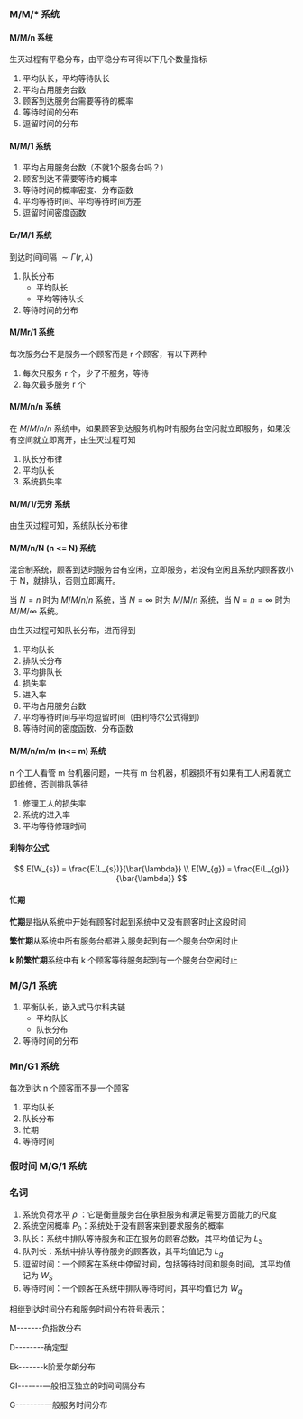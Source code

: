 ### M/M/* 系统

#### M/M/n 系统

生灭过程有平稳分布，由平稳分布可得以下几个数量指标

1. 平均队长，平均等待队长
2. 平均占用服务台数
3. 顾客到达服务台需要等待的概率
4. 等待时间的分布
5. 逗留时间的分布

#### M/M/1 系统

1. 平均占用服务台数（不就1个服务台吗？）
2. 顾客到达不需要等待的概率
3. 等待时间的概率密度、分布函数
4. 平均等待时间、平均等待时间方差
5. 逗留时间密度函数

#### Er/M/1 系统

到达时间间隔 $\sim \Gamma(r, \lambda)$

1. 队长分布
   * 平均队长
   * 平均等待队长
2. 等待时间的分布

#### M/Mr/1 系统

每次服务台不是服务一个顾客而是 r 个顾客，有以下两种

1. 每次只服务 r 个，少了不服务，等待
2. 每次最多服务 r 个

#### M/M/n/n 系统

在 $M/M/n/n$ 系统中，如果顾客到达服务机构时有服务台空闲就立即服务，如果没有空间就立即离开，由生灭过程可知

1. 队长分布律
2. 平均队长
3. 系统损失率

#### M/M/1/无穷 系统

由生灭过程可知，系统队长分布律

#### M/M/n/N (n <= N) 系统

混合制系统，顾客到达时服务台有空闲，立即服务，若没有空闲且系统内顾客数小于 N，就排队，否则立即离开。

当 $N=n$ 时为 $M/M/n/n$ 系统，当 $N=\infty$ 时为 $M/M/n$ 系统，当 $N=n=\infty$ 时为 $M/M/\infty$ 系统。

由生灭过程可知队长分布，进而得到

1. 平均队长
2. 排队长分布
3. 平均排队长
4. 损失率
5. 进入率
6. 平均占用服务台数
7. 平均等待时间与平均逗留时间（由利特尔公式得到）
8. 等待时间的密度函数、分布函数

#### M/M/n/m/m (n<= m) 系统

n 个工人看管 m 台机器问题，一共有 m 台机器，机器损坏有如果有工人闲着就立即维修，否则排队等待

1. 修理工人的损失率
2. 系统的进入率
3. 平均等待修理时间

#### 利特尔公式

$$
E(W_{s}) = \frac{E(L_{s})}{\bar{\lambda}} \\
E(W_{g}) = \frac{E(L_{g})}{\bar{\lambda}}
$$

#### 忙期

**忙期**是指从系统中开始有顾客时起到系统中又没有顾客时止这段时间

**繁忙期**从系统中所有服务台都进入服务起到有一个服务台空闲时止

**k 阶繁忙期**系统中有 k 个顾客等待服务起到有一个服务台空闲时止

### M/G/1 系统

1. 平衡队长，嵌入式马尔科夫链
   * 平均队长
   * 队长分布
2. 等待时间的分布

### Mn/G1 系统

每次到达 n 个顾客而不是一个顾客

1. 平均队长
2. 队长分布
3. 忙期
4. 等待时间

### 假时间 M/G/1 系统

### 名词

1. 系统负荷水平$\ \rho$ ：它是衡量服务台在承担服务和满足需要方面能力的尺度
2. 系统空闲概率$\ P_{0}$：系统处于没有顾客来到要求服务的概率
3. 队长：系统中排队等待服务和正在服务的顾客总数，其平均值记为 $L_{S}$
4. 队列长：系统中排队等待服务的顾客数，其平均值记为 $L_{g}$
5. 逗留时间：一个顾客在系统中停留时间，包括等待时间和服务时间，其平均值记为 $W_{S}$
6. 等待时间：一个顾客在系统中排队等待时间，其平均值记为 $W_{g}$



相继到达时间分布和服务时间分布符号表示：

M-------负指数分布

D--------确定型

Ek-------k阶爱尔朗分布

GI-------一般相互独立的时间间隔分布

G--------一般服务时间分布